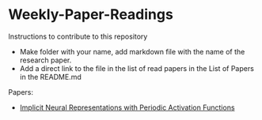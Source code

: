 # Weekly-Paper-Readings


Instructions to contribute to this repository 
* Make folder with your name, add markdown file with the name of the research paper.
* Add a direct link to the file in the list of read papers in the List of Papers in the README.md


Papers:

 * [Implicit Neural Representations with Periodic Activation Functions]()
